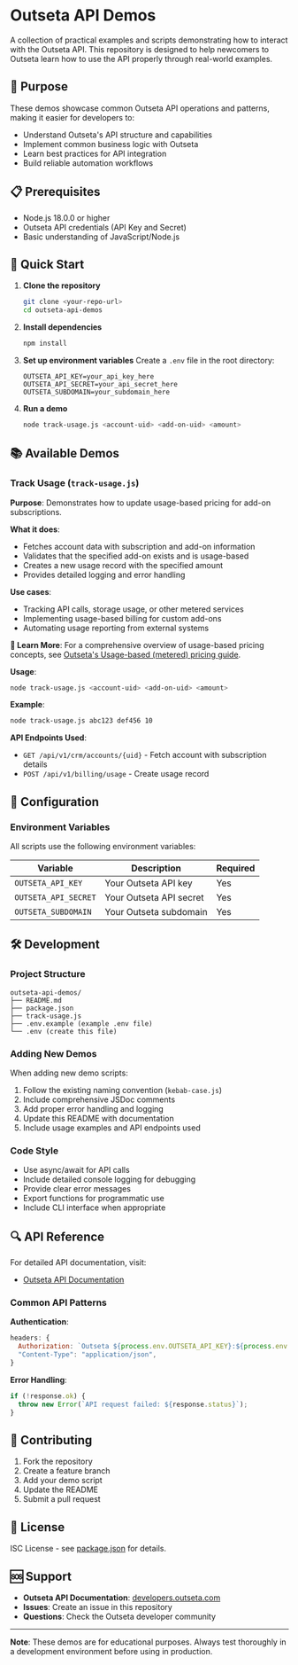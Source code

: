 # Outseta API Demos

A collection of practical examples and scripts demonstrating how to interact with the Outseta API. This repository is designed to help newcomers to Outseta learn how to use the API properly through real-world examples.

## 🎯 Purpose

These demos showcase common Outseta API operations and patterns, making it easier for developers to:

- Understand Outseta's API structure and capabilities
- Implement common business logic with Outseta
- Learn best practices for API integration
- Build reliable automation workflows

## 📋 Prerequisites

- Node.js 18.0.0 or higher
- Outseta API credentials (API Key and Secret)
- Basic understanding of JavaScript/Node.js

## 🚀 Quick Start

1. **Clone the repository**

   ```bash
   git clone <your-repo-url>
   cd outseta-api-demos
   ```

2. **Install dependencies**

   ```bash
   npm install
   ```

3. **Set up environment variables**
   Create a `.env` file in the root directory:

   ```env
   OUTSETA_API_KEY=your_api_key_here
   OUTSETA_API_SECRET=your_api_secret_here
   OUTSETA_SUBDOMAIN=your_subdomain_here
   ```

4. **Run a demo**
   ```bash
   node track-usage.js <account-uid> <add-on-uid> <amount>
   ```

## 📚 Available Demos

### Track Usage (`track-usage.js`)

**Purpose**: Demonstrates how to update usage-based pricing for add-on subscriptions.

**What it does**:

- Fetches account data with subscription and add-on information
- Validates that the specified add-on exists and is usage-based
- Creates a new usage record with the specified amount
- Provides detailed logging and error handling

**Use cases**:

- Tracking API calls, storage usage, or other metered services
- Implementing usage-based billing for custom add-ons
- Automating usage reporting from external systems

**📖 Learn More**: For a comprehensive overview of usage-based pricing concepts, see [Outseta's Usage-based (metered) pricing guide](https://go.outseta.com/support/kb/articles/dpWr3mnq/usage-based-metered-pricing).

**Usage**:

```bash
node track-usage.js <account-uid> <add-on-uid> <amount>
```

**Example**:

```bash
node track-usage.js abc123 def456 10
```

**API Endpoints Used**:

- `GET /api/v1/crm/accounts/{uid}` - Fetch account with subscription details
- `POST /api/v1/billing/usage` - Create usage record

## 🔧 Configuration

### Environment Variables

All scripts use the following environment variables:

| Variable             | Description             | Required |
| -------------------- | ----------------------- | -------- |
| `OUTSETA_API_KEY`    | Your Outseta API key    | Yes      |
| `OUTSETA_API_SECRET` | Your Outseta API secret | Yes      |
| `OUTSETA_SUBDOMAIN`  | Your Outseta subdomain  | Yes      |

## 🛠️ Development

### Project Structure

```
outseta-api-demos/
├── README.md
├── package.json
├── track-usage.js
├── .env.example (example .env file)
└── .env (create this file)

```

### Adding New Demos

When adding new demo scripts:

1. Follow the existing naming convention (`kebab-case.js`)
2. Include comprehensive JSDoc comments
3. Add proper error handling and logging
4. Update this README with documentation
5. Include usage examples and API endpoints used

### Code Style

- Use async/await for API calls
- Include detailed console logging for debugging
- Provide clear error messages
- Export functions for programmatic use
- Include CLI interface when appropriate

## 🔍 API Reference

For detailed API documentation, visit:

- [Outseta API Documentation](https://developers.outseta.com/)

### Common API Patterns

**Authentication**:

```javascript
headers: {
  Authorization: `Outseta ${process.env.OUTSETA_API_KEY}:${process.env.OUTSETA_API_SECRET}`,
  "Content-Type": "application/json",
}
```

**Error Handling**:

```javascript
if (!response.ok) {
  throw new Error(`API request failed: ${response.status}`);
}
```

## 🤝 Contributing

1. Fork the repository
2. Create a feature branch
3. Add your demo script
4. Update the README
5. Submit a pull request

## 📄 License

ISC License - see [package.json](package.json) for details.

## 🆘 Support

- **Outseta API Documentation**: [developers.outseta.com](https://developers.outseta.com/)
- **Issues**: Create an issue in this repository
- **Questions**: Check the Outseta developer community

---

**Note**: These demos are for educational purposes. Always test thoroughly in a development environment before using in production.
